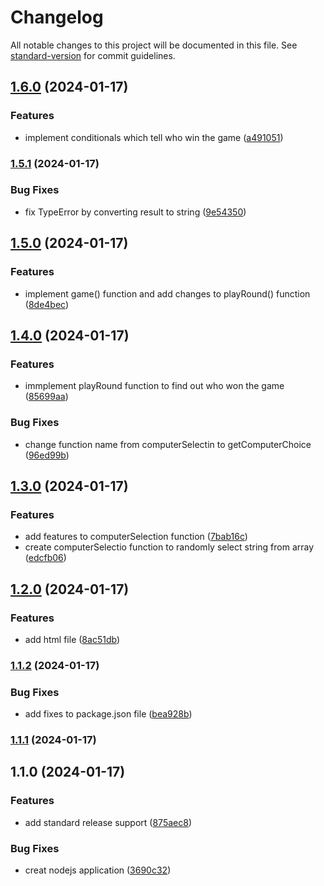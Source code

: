 # Changelog

All notable changes to this project will be documented in this file. See [standard-version](https://github.com/conventional-changelog/standard-version) for commit guidelines.

## [1.6.0](https://github.com/adammmusial/rock-paper-scissors/compare/v1.5.1...v1.6.0) (2024-01-17)


### Features

* implement conditionals which tell who win the game ([a491051](https://github.com/adammmusial/rock-paper-scissors/commit/a491051959f8f23b1ad5e3dfef0318deac531b9c))

### [1.5.1](https://github.com/adammmusial/rock-paper-scissors/compare/v1.5.0...v1.5.1) (2024-01-17)


### Bug Fixes

* fix TypeError by converting result to string ([9e54350](https://github.com/adammmusial/rock-paper-scissors/commit/9e54350320a14508d1beddc008de51deceee0cdc))

## [1.5.0](https://github.com/adammmusial/rock-paper-scissors/compare/v1.4.0...v1.5.0) (2024-01-17)


### Features

* implement game() function and add changes to playRound() function ([8de4bec](https://github.com/adammmusial/rock-paper-scissors/commit/8de4becfce6bcb4cce700b663213bf0e36524074))

## [1.4.0](https://github.com/adammmusial/rock-paper-scissors/compare/v1.3.0...v1.4.0) (2024-01-17)


### Features

* immplement playRound function to find out who won the game ([85699aa](https://github.com/adammmusial/rock-paper-scissors/commit/85699aa7a2c6120b7c2e45f343a09747c6154d3a))


### Bug Fixes

* change function name from computerSelectin to getComputerChoice ([96ed99b](https://github.com/adammmusial/rock-paper-scissors/commit/96ed99bc24745ad9a2a85570245f0707303cdf1b))

## [1.3.0](https://github.com/adammmusial/rock-paper-scissors/compare/v1.2.0...v1.3.0) (2024-01-17)


### Features

* add features to computerSelection function ([7bab16c](https://github.com/adammmusial/rock-paper-scissors/commit/7bab16c5a67bd7e6f6b842c260f53c894d8c6136))
* create computerSelectio function to randomly select string from array ([edcfb06](https://github.com/adammmusial/rock-paper-scissors/commit/edcfb0691027c4058de0d4a76b5042d4c884bd35))

## [1.2.0](https://github.com/adammmusial/rock-paper-scissors/compare/v1.1.2...v1.2.0) (2024-01-17)


### Features

* add html file ([8ac51db](https://github.com/adammmusial/rock-paper-scissors/commit/8ac51db55a98a1a49942847e401f8c443dd9d8c8))

### [1.1.2](https://github.com/adammmusial/rock-paper-scissors/compare/v1.1.1...v1.1.2) (2024-01-17)


### Bug Fixes

* add fixes to package.json file ([bea928b](https://github.com/adammmusial/rock-paper-scissors/commit/bea928bac00d7bceab227c994701eec89507a8e8))

### [1.1.1](https://github.com/adammmusial/rock-paper-scissors/compare/v1.1.0...v1.1.1) (2024-01-17)

## 1.1.0 (2024-01-17)


### Features

* add standard release support ([875aec8](https://github.com/adammmusial/rock-paper-scissors/commit/875aec8e98226ecb9cc8c152b9f801729d7c3540))


### Bug Fixes

* creat nodejs application ([3690c32](https://github.com/adammmusial/rock-paper-scissors/commit/3690c3297744d857275647473eeccc5c02a51656))
